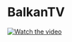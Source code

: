 # BalkanTV
[![Watch the video](https://media.discordapp.net/attachments/993253699650601055/1042085431417786399/image.png?width=1301&height=670)]([https://youtu.be/vt5fpE0bzSY](https://youtu.be/dvjhFtqPeWM))


